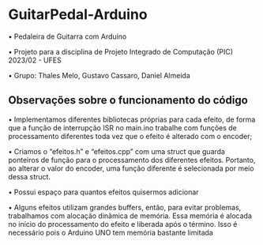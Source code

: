 # GuitarPedal-Arduino

• Pedaleira de Guitarra com Arduíno


• Projeto para a disciplina de Projeto Integrado de Computação (PIC) 2023/02 - UFES


• Grupo: Thales Melo, Gustavo Cassaro, Daniel Almeida


## Observações sobre o funcionamento do código
• Implementamos diferentes bibliotecas próprias para cada efeito, de forma que a função de interrupção ISR no main.ino trabalhe com funções de processamento diferentes toda vez que o efeito é alterado com o encoder;

• Criamos o “efeitos.h” e “efeitos.cpp” com uma struct que guarda ponteiros de função para o processamento dos diferentes efeitos. Portanto, ao alterar o valor do encoder, uma função diferente é selecionada por meio dessa struct.

• Possui espaço para quantos efeitos quisermos adicionar

• Alguns efeitos utilizam grandes buffers, então, para evitar problemas, trabalhamos com alocação dinâmica de memória. Essa memória é alocada no início do processamento do efeito e liberada após o término. Isso é necessário pois o Arduino UNO tem memória bastante limitada
